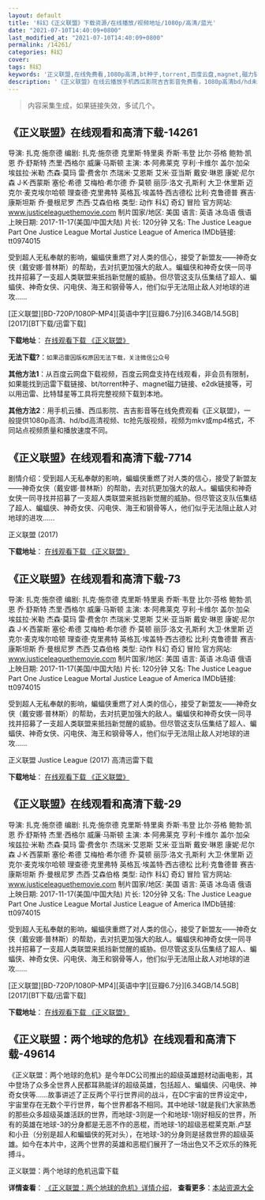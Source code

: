 ```yaml
---
layout: default
title: '科幻《正义联盟》下载资源/在线播放/视频地址/1080p/高清/蓝光'
date: "2021-07-10T14:40:09+0800"
last_modified_at: "2021-07-10T14:40:09+0800"
permalink: /14261/
categories: 科幻
cover:
tags: 科幻
keywords: '正义联盟,在线免费看,1080p高清,bt种子,torrent,百度云盘,magnet,磁力链,迅雷下载资源'
description: '《正义联盟》在线云播放手机西瓜影院吉吉影音免费看，1080p高清bd/hd未删减完整版和tc抢先枪版，mkv/mp4格式，附带bt/torrent种子、magnet/磁力链、百度云盘、网盘资源迅雷下载链接'
---
```


>内容采集生成，如果链接失效，多试几个。


## 《正义联盟》在线观看和高清下载-14261

导演: 扎克·施奈德 编剧: 扎克·施奈德 克里斯·特里奥 乔斯·韦登 比尔·芬格 鲍勃·凯恩 乔·舒斯特 杰里·西格尔 威廉·马斯顿 主演: 本·阿弗莱克 亨利·卡维尔 盖尔·加朵 埃兹拉·米勒 杰森·莫玛 雷·费舍尔 杰瑞米·艾恩斯 艾米·亚当斯 戴安·琳恩 康妮·尼尔森 J·K·西蒙斯 塞伦·希德 艾梅柏·希尔德 乔·莫顿 丽莎·洛文·孔斯利 大卫·休里斯 迈克尔·麦克埃尔哈顿 理查德·克里弗特 英格瓦·埃盖特·西古德松 比利·克鲁德普 赛吉·康斯坦斯 乔·曼根尼罗 杰西·艾森伯格 类型: 动作 科幻 奇幻 冒险 官方网站: www.justiceleaguethemovie.com 制片国家/地区: 美国 语言: 英语 冰岛语 俄语 上映日期: 2017-11-17(美国/中国大陆) 片长: 120分钟 又名: The Justice League Part One Justice League Mortal Justice League of America IMDb链接: tt0974015

受到超人无私奉献的影响，蝙蝠侠重燃了对人类的信心，接受了新盟友——神奇女侠（戴安娜·普林斯）的帮助，去对抗更加强大的敌人。蝙蝠侠和神奇女侠一同寻找并招募了一支超人类联盟来抵挡新觉醒的威胁。但尽管这支队伍集结了超人、蝙蝠侠、神奇女侠、闪电侠、海王和钢骨等人，他们似乎无法阻止敌人对地球的进攻……


[正义联盟][BD-720P/1080P-MP4][英语中字][豆瓣6.7分][6.34GB/14.5GB][2017][BT下载/迅雷下载]

**下载地址**： [在线观看下载 《正义联盟》](https://www.btdx8.com/torrent/zylm_2017.html) 


**无法下载?**：`如果迅雷因版权原因无法下载，关注微信公众号 `

**其他方法1**：从百度云网盘下载视频，百度云网盘支持在线观看，非会员有限制，如果能找到迅雷下载链接、bt/torrent种子、magnet磁力链接、e2dk链接等，可以用迅雷、比特彗星等工具将完整视频下载到本地。

**其他方法2**：用手机云播、西瓜影院、吉吉影音等在线免费观看《正义联盟》，一般提供1080p高清、hd/bd高清视频、tc抢先版视频，视频为mkv或mp4格式，不同站点视频质量和播放速度不同。


## 《正义联盟》在线观看和高清下载-7714

剧情介绍：受到超人无私奉献的影响，蝙蝠侠重燃了对人类的信心，接受了新盟友——神奇女侠（戴安娜·普林斯）的帮助，去对抗更加强大的敌人。蝙蝠侠和神奇女侠一同寻找并招募了一支超人类联盟来抵挡新觉醒的威胁。但尽管这支队伍集结了超人、蝙蝠侠、神奇女侠、闪电侠、海王和钢骨等人，他们似乎无法阻止敌人对地球的进攻……


正义联盟 (2017)

**下载地址**： [在线观看下载 《正义联盟》](https://www.btbtdy.me/btdy/dy11876.html) 


## 《正义联盟》在线观看和高清下载-73

导演: 扎克·施奈德 编剧: 扎克·施奈德 克里斯·特里奥 乔斯·韦登 比尔·芬格 鲍勃·凯恩 乔·舒斯特 杰里·西格尔 威廉·马斯顿 主演: 本·阿弗莱克 亨利·卡维尔 盖尔·加朵 埃兹拉·米勒 杰森·莫玛 雷·费舍尔 杰瑞米·艾恩斯 艾米·亚当斯 戴安·琳恩 康妮·尼尔森 J·K·西蒙斯 塞伦·希德 艾梅柏·希尔德 乔·莫顿 丽莎·洛文·孔斯利 大卫·休里斯 迈克尔·麦克埃尔哈顿 理查德·克里弗特 英格瓦·埃盖特·西古德松 比利·克鲁德普 赛吉·康斯坦斯 乔·曼根尼罗 杰西·艾森伯格 类型: 动作 科幻 奇幻 冒险 官方网站: www.justiceleaguethemovie.com 制片国家/地区: 美国 语言: 英语 冰岛语 俄语 上映日期: 2017-11-17(美国/中国大陆) 片长: 120分钟 又名: The Justice League Part One Justice League Mortal Justice League of America IMDb链接: tt0974015

受到超人无私奉献的影响，蝙蝠侠重燃了对人类的信心，接受了新盟友——神奇女侠（戴安娜·普林斯）的帮助，去对抗更加强大的敌人。蝙蝠侠和神奇女侠一同寻找并招募了一支超人类联盟来抵挡新觉醒的威胁。但尽管这支队伍集结了超人、蝙蝠侠、神奇女侠、闪电侠、海王和钢骨等人，他们似乎无法阻止敌人对地球的进攻……


正义联盟 Justice League (2017) 高清迅雷下载

**下载地址**： [在线观看下载 《正义联盟》](https://www.xl720.com/thunder/27916.html) 


## 《正义联盟》在线观看和高清下载-29

导演: 扎克·施奈德 编剧: 扎克·施奈德 克里斯·特里奥 乔斯·韦登 比尔·芬格 鲍勃·凯恩 乔·舒斯特 杰里·西格尔 威廉·马斯顿 主演: 本·阿弗莱克 亨利·卡维尔 盖尔·加朵 埃兹拉·米勒 杰森·莫玛 雷·费舍尔 杰瑞米·艾恩斯 艾米·亚当斯 戴安·琳恩 康妮·尼尔森 J·K·西蒙斯 塞伦·希德 艾梅柏·希尔德 乔·莫顿 丽莎·洛文·孔斯利 大卫·休里斯 迈克尔·麦克埃尔哈顿 理查德·克里弗特 英格瓦·埃盖特·西古德松 比利·克鲁德普 赛吉·康斯坦斯 乔·曼根尼罗 杰西·艾森伯格 类型: 动作 科幻 奇幻 冒险 官方网站: www.justiceleaguethemovie.com 制片国家/地区: 美国 语言: 英语 冰岛语 俄语 上映日期: 2017-11-17(美国/中国大陆) 片长: 120分钟 又名: The Justice League Part One Justice League Mortal Justice League of America IMDb链接: tt0974015

受到超人无私奉献的影响，蝙蝠侠重燃了对人类的信心，接受了新盟友——神奇女侠（戴安娜·普林斯）的帮助，去对抗更加强大的敌人。蝙蝠侠和神奇女侠一同寻找并招募了一支超人类联盟来抵挡新觉醒的威胁。但尽管这支队伍集结了超人、蝙蝠侠、神奇女侠、闪电侠、海王和钢骨等人，他们似乎无法阻止敌人对地球的进攻……


[正义联盟][BD-720P/1080P-MP4][英语中字][豆瓣6.7分][6.34GB/14.5GB][2017][BT下载/迅雷下载]

**下载地址**： [在线观看下载 《正义联盟》](https://www.btdx8.com/torrent/zylm_2017.html) 


## 《正义联盟：两个地球的危机》在线观看和高清下载-49614

《正义联盟：两个地球的危机》是今年DC公司推出的超级英雄题材动画电影，其中登场了众多全世界人民都耳熟能详的超级英雄，包括超人、蝙蝠侠、闪电侠、神奇女侠等……故事讲述了正反两个平行世界间的战斗，在DC宇宙的世界设定中，宇宙里存在无数个平行世界，每个世界都各不相同。其中地球-1就是我们大家熟悉的那些众多超级英雄活跃的世界，而地球-3则是一个和地球-1刚好相反的世界，所有的英雄在地球-3的分身都是无恶不作的恶棍，而地球-1的超级恶棍莱克斯.卢瑟和小丑（分别是超人和蝙蝠侠的死对头），在地球-3的分身则是拯救世界的超级英雄。如今在本片中，这两个世界的英雄和恶棍们展开了一场出色又不乏欢乐的殊死搏斗。


正义联盟：两个地球的危机迅雷下载

**详情查看**： [《正义联盟：两个地球的危机》详情介绍](/movie/49614/)， **查看更多**：[本站资源大全](/movie/t/all/)

